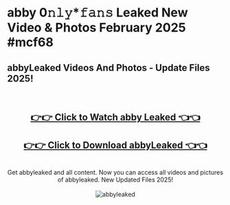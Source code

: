 # abby 0𝚗𝚕𝚢*𝚏𝚊𝚗𝚜 Leaked New Video & Photos February 2025 #mcf68

<h2>abbyLeaked Videos And Photos - Update Files 2025!</h2>
<br>
<div align="center">
<h2><a href="https://mediaupload.pro?title=abby&ref=11F" rel="nofollow">👉👉 Click to Watch abby Leaked 👈👈</a></h2>
<h2><a href="https://mediaupload.pro?title=abby&ref=11F" rel="nofollow">👉👉 Click to Download abbyLeaked 👈👈</a></h2>
<br>
Get abbyleaked and all content. Now you can access all videos and pictures of abbyleaked. New Updated Files 2025!
<br>
<br>
<a href="https://mediaupload.pro?title=abby&ref=11F" rel="nofollow" data-target="animated-image.originalLink"><img src="https://i.ibb.co/Gkj2r4b/banner.png" alt="abbyleaked" style="max-width: 100%; display: inline-block;" data-target="animated-image.originalImage"></a>
</div>
<br>

